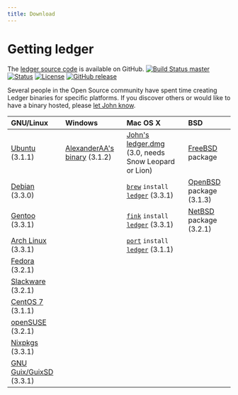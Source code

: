 ```yaml
---
title: Download
---
```


# Getting ledger

The [ledger source code](https://git.ledger-cli.org/ledger) is available on GitHub.
[![Build Status master](https://img.shields.io/github/actions/workflow/status/ledger/ledger/cmake.yml?branch=master&label=master&style=flat)](https://git.ledger-cli.org/ledger/actions/workflows/cmake.yml)
[![Status](https://img.shields.io/badge/status-active-brightgreen.svg?style=flat)](https://git.ledger-cli.org/ledger/pulse/monthly)
[![License](https://img.shields.io/badge/license-BSD-blue.svg?style=flat)](https://opensource.org/licenses/BSD-3-Clause)
[![GitHub release](https://img.shields.io/github/release/ledger/ledger.svg?style=flat)](https://git.ledger-cli.orgr/ledger/releases)

Several people in the Open Source community have spent time creating
Ledger binaries for specific platforms. If you discover others or would
like to have a binary hosted, please
[let John know](mailto:jwiegley@gmail.com).

|GNU/Linux                                                                                      |Windows                                                                              |Mac OS X                                                                                                                                              |BSD
|:---------------------------------------------------------------------------------------------|:-----------------------------------------------------------------------------------|:----------------------------------------------------------------------------------------------------------------------------------------------------|:--------------------------------------------------------------------------------------|
|[Ubuntu](https://launchpad.net/~mbudde/+archive/ledger) (3.1.1)                                |[AlexanderAA's binary](https://github.com/AlexanderAA/ledger_binaries_windows) (3.1.2)  |[John's ledger.dmg](https://ftp.newartisans.com/pub/ledger/ledger-devel-3.0.0-20120510.dmg) (3.0, needs Snow Leopard or Lion)                         |[FreeBSD](https://portsmon.freebsd.org/portoverview.py?category=finance&portname=ledger) package|
|[Debian](https://tracker.debian.org/pkg/ledger) (3.3.0)                                                                                                                               ||[`brew`](https://brew.sh) `install` [`ledger`](https://formulae.brew.sh/formula/ledger#default) (3.3.1)                                                          |[OpenBSD](https://cvsweb.openbsd.org/cgi-bin/cvsweb/ports/productivity/ledger/) package (3.1.3)|
|[Gentoo](https://packages.gentoo.org/package/app-office/ledger) (3.3.1)                                                                                                                ||[`fink`](https://www.finkproject.org/) `install` [`ledger`](https://pdb.finkproject.org/pdb/package.php/ledger) (3.3.1)                               |[NetBSD](https://pkgsrc.se/finance/ledger) package (3.2.1) |
|[Arch Linux](https://www.archlinux.org/packages/community/x86_64/ledger/) (3.3.1)                                                                                                                      ||[`port`](https://www.macports.org/) `install` [`ledger`](https://trac.macports.org/browser/trunk/dports/finance/ledger/Portfile) (3.1.1)||||
|[Fedora](https://src.fedoraproject.org/rpms/ledger/) (3.2.1)||||
|[Slackware](https://slackbuilds.org/repository/15.0/business/ledger/) (3.2.1)||||
|[CentOS 7](https://centos.pkgs.org/7/epel-x86_64/ledger-3.1.1-1.el7.x86_64.rpm.html) (3.1.1)||||
|[openSUSE](https://software.opensuse.org/package/ledger?search_term=ledger) (3.2.1)||||
|[Nixpkgs](https://hydra.nixos.org/job/nixos/trunk-combined/nixpkgs.ledger.x86_64-linux) (3.3.1)||||
|[GNU Guix/GuixSD](https://packages.guix.gnu.org/search/?query=ledger) (3.3.1)||||


